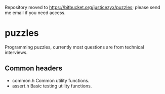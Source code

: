 Repository moved to https://bitbucket.org/justicezyx/puzzles; please send
me email if you need access.

# puzzles

Programming puzzles, currently most questions are from technical interviews.

## Common headers

* common.h Common utility functions.
* assert.h Basic testing utility functions.

